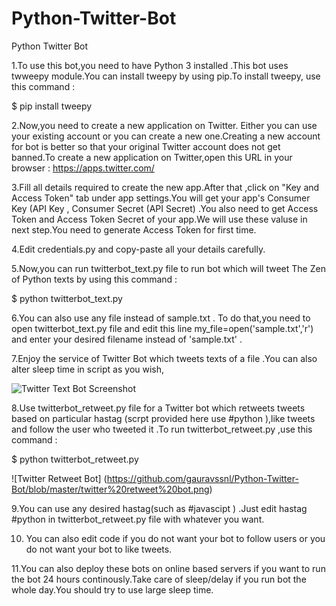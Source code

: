 # Python-Twitter-Bot
Python Twitter Bot 

1.To use this bot,you need to have Python 3 installed .This bot uses twweepy module.You can install tweepy by using pip.To install tweepy, use this command :

 $ pip install tweepy

2.Now,you need to create a new application on Twitter. Either you can use your existing account or you can create a new one.Creating a new account for bot  is better so that your original Twitter account does not get banned.To create a new application on Twitter,open this URL in your browser :
 https://apps.twitter.com/

3.Fill all details required to create the new app.After that ,click on "Key and Access Token" tab under app settings.You will get your app's Consumer Key (API Key , Consumer Secret (API Secret) .You also need to get Access Token and Access Token Secret of your app.We will use these valuse in next step.You need to generate Access Token for first time.


4.Edit credentials.py and copy-paste  all your details carefully.


5.Now,you can run  twitterbot_text.py file to run bot which will tweet The Zen of Python texts by using this command :


 $ python twitterbot_text.py 


6.You can also use any file instead of sample.txt . To do that,you need to open twitterbot_text.py file and edit this line my_file=open('sample.txt','r') and enter your desired filename instead of 'sample.txt' .


7.Enjoy the service of Twitter Bot which tweets texts of a file .You can also alter sleep time in script as you wish,

![Twitter Text Bot Screenshot](https://github.com/gauravssnl/Python-Twitter-Bot/blob/master/twitter%20text%20bot.png)

8.Use twitterbot_retweet.py file for a Twitter bot which retweets tweets based on particular hastag (scrpt provided here use #python ),like tweets and follow the user who tweeted it .To run twitterbot_retweet.py ,use this command :

$ python twitterbot_retweet.py

![Twitter Retweet Bot] (https://github.com/gauravssnl/Python-Twitter-Bot/blob/master/twitter%20retweet%20bot.png)



9.You can use any desired hastag(such as #javascipt ) .Just edit hastag #python in twitterbot_retweet.py file with whatever you want.

10. You can also edit code if you do not want your bot to follow  users or you do not want your bot  to like tweets.

11.You can also deploy  these bots on online based servers if you want to run the bot 24 hours continously.Take care of sleep/delay if you run bot the whole day.You should try to use large sleep time.



